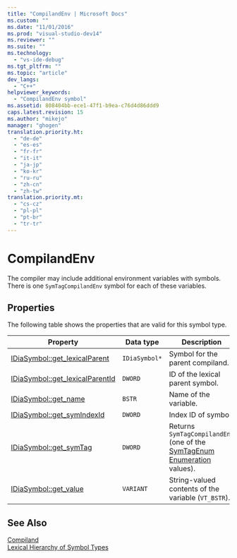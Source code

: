 ```yaml
---
title: "CompilandEnv | Microsoft Docs"
ms.custom: ""
ms.date: "11/01/2016"
ms.prod: "visual-studio-dev14"
ms.reviewer: ""
ms.suite: ""
ms.technology: 
  - "vs-ide-debug"
ms.tgt_pltfrm: ""
ms.topic: "article"
dev_langs: 
  - "C++"
helpviewer_keywords: 
  - "CompilandEnv symbol"
ms.assetid: 808404bb-ece1-47f1-b9ea-c76d4d86ddd9
caps.latest.revision: 15
ms.author: "mikejo"
manager: "ghogen"
translation.priority.ht: 
  - "de-de"
  - "es-es"
  - "fr-fr"
  - "it-it"
  - "ja-jp"
  - "ko-kr"
  - "ru-ru"
  - "zh-cn"
  - "zh-tw"
translation.priority.mt: 
  - "cs-cz"
  - "pl-pl"
  - "pt-br"
  - "tr-tr"
---
```

# CompilandEnv
The compiler may include additional environment variables with symbols. There is one `SymTagCompilandEnv` symbol for each of these variables.  
  
## Properties  
 The following table shows the properties that are valid for this symbol type.  
  
|Property|Data type|Description|  
|--------------|---------------|-----------------|  
|[IDiaSymbol::get_lexicalParent](../../debugger/debug-interface-access/idiasymbol-get-lexicalparent.md)|`IDiaSymbol*`|Symbol for the parent compiland.|  
|[IDiaSymbol::get_lexicalParentId](../../debugger/debug-interface-access/idiasymbol-get-lexicalparentid.md)|`DWORD`|ID of the lexical parent symbol.|  
|[IDiaSymbol::get_name](../../debugger/debug-interface-access/idiasymbol-get-name.md)|`BSTR`|Name of the variable.|  
|[IDiaSymbol::get_symIndexId](../../debugger/debug-interface-access/idiasymbol-get-symindexid.md)|`DWORD`|Index ID of symbol.|  
|[IDiaSymbol::get_symTag](../../debugger/debug-interface-access/idiasymbol-get-symtag.md)|`DWORD`|Returns `SymTagCompilandEnv` (one of the [SymTagEnum Enumeration](../../debugger/debug-interface-access/symtagenum.md) values).|  
|[IDiaSymbol::get_value](../../debugger/debug-interface-access/idiasymbol-get-value.md)|`VARIANT`|String-valued contents of the variable (`VT_BSTR`).|  
  
## See Also  
 [Compiland](../../debugger/debug-interface-access/compiland.md)   
 [Lexical Hierarchy of Symbol Types](../../debugger/debug-interface-access/lexical-hierarchy-of-symbol-types.md)
